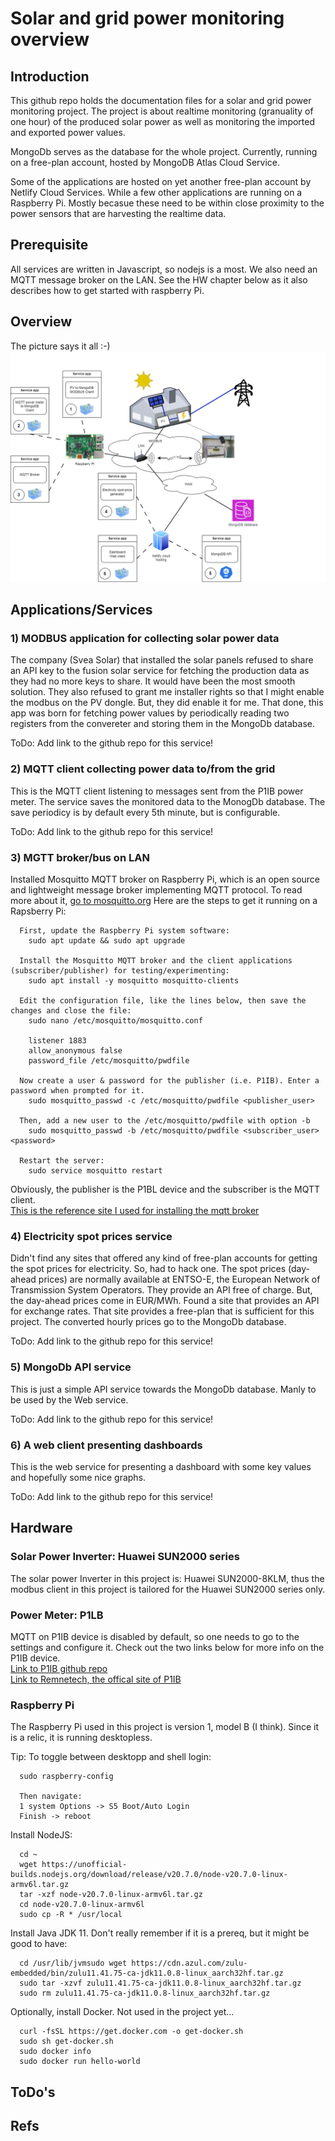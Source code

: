 # Solar and grid power monitoring overview
## Introduction
This github repo holds the documentation files for a solar and grid power monitoring project. The project is about realtime monitoring (granuality of one hour) of the produced solar power as well as monitoring the imported and exported power values.<br/>

MongoDb serves as the database for the whole project. Currently, running on a free-plan account, hosted by MongoDB Atlas Cloud Service.<br/>

Some of the applications are hosted on yet another free-plan account by Netlify Cloud Services. While a few other applications are running on a Raspberry Pi. Mostly becasue these need to be within close proximity to the power sensors that are harvesting the realtime data.<br/>

## Prerequisite
All services are written in Javascript, so nodejs is a most. We also need an MQTT message broker on the LAN. See the HW chapter below as it also describes how to get started with raspberry Pi.

## Overview
The picture says it all :-)
![image info](./resources/system-overview-v2.png)

## Applications/Services 

### 1) MODBUS application for collecting solar power data
The company (Svea Solar) that installed the solar panels refused to share an API key to the fusion solar service for fetching the production data as they had no more keys to share. It would have been the most smooth solution. They also refused to grant me installer rights so that I might enable the modbus on the PV dongle. But, they did enable it for me. That done, this app was born for fetching power values by periodically reading two registers from the convereter and storing them in the MongoDb database.<br/>

ToDo: Add link to the github repo for this service!

### 2) MQTT client collecting power data to/from the grid
This is the MQTT client listening to messages sent from the P1IB power meter. The service saves the monitored data to the MonogDb database. The save periodicy is by default every 5th minute, but is configurable.

ToDo: Add link to the github repo for this service!

### 3) MGTT broker/bus on LAN
Installed Mosquitto MQTT broker on Raspberry Pi, which is an open source and lightweight message broker implementing MQTT protocol. To read more about it, [go to mosquitto.org](https://mosquitto.org/)
Here are the steps to get it running on a Rapsberry Pi:
```
  First, update the Raspberry Pi system software:
    sudo apt update && sudo apt upgrade
  
  Install the Mosquitto MQTT broker and the client applications (subscriber/publisher) for testing/experimenting:
    sudo apt install -y mosquitto mosquitto-clients
  
  Edit the configuration file, like the lines below, then save the changes and close the file:
    sudo nano /etc/mosquitto/mosquitto.conf

    listener 1883
    allow_anonymous false
    password_file /etc/mosquitto/pwdfile
  
  Now create a user & password for the publisher (i.e. P1IB). Enter a password when prompted for it.
    sudo mosquitto_passwd -c /etc/mosquitto/pwdfile <publisher_user>

  Then, add a new user to the /etc/mosquitto/pwdfile with option -b
    sudo mosquitto_passwd -b /etc/mosquitto/pwdfile <subscriber_user> <password>
  
  Restart the server:
    sudo service mosquitto restart

```
Obviously, the publisher is the P1BL device and the subscriber is the MQTT client.<br/>
[This is the reference site I used for installing the mqtt broker](https://cedalo.com/blog/mqtt-broker-raspberry-pi-installation-guide/)

### 4) Electricity spot prices service
Didn't find any sites that offered any kind of free-plan accounts for getting the spot prices for electricity. So, had to hack one. The spot prices (day-ahead prices) are normally available at ENTSO-E, the European Network of Transmission System Operators. They provide an API free of charge. But, the day-ahead prices come in EUR/MWh. Found a site that provides an API for exchange rates. That site provides a free-plan that is sufficient for this project. The converted hourly prices go to the MongoDb database.

ToDo: Add link to the github repo for this service!

### 5) MongoDb API service
This is just a simple API service towards the MongoDb database. Manly to be used by the Web service.

ToDo: Add link to the github repo for this service!

### 6) A web client presenting dashboards
This is the web service for presenting a dashboard with some key values and hopefully some nice graphs.

ToDo: Add link to the github repo for this service!

## Hardware

### Solar Power Inverter: Huawei SUN2000 series
The solar power Inverter in this project is: Huawei SUN2000-8KLM, thus the modbus client in this project is tailored for the Huawei SUN2000 series only.


### Power Meter: P1LB
MQTT on P1IB device is disabled by default, so one needs to go to the settings and configure it. Check out the two links below for more info on the P1IB device. <br/>
[Link to P1IB github repo](https://github.com/remne/p1ib)<br/> [Link to Remnetech, the offical site of P1IB](https://remne.tech/)<br/>

### Raspberry Pi
The Raspberry Pi used in this project is version 1, model B (I think). Since it is a relic, it is running desktopless.

Tip: To toggle between desktopp and shell login:
```
  sudo raspberry-config

  Then navigate:
  1 system Options -> S5 Boot/Auto Login
  Finish -> reboot
```

Install NodeJS:
```
  cd ~
  wget https://unofficial-builds.nodejs.org/download/release/v20.7.0/node-v20.7.0-linux-armv6l.tar.gz
  tar -xzf node-v20.7.0-linux-armv6l.tar.gz
  cd node-v20.7.0-linux-armv6l
  sudo cp -R * /usr/local
```

Install Java JDK 11. Don't really remember if it is a prereq, but it might be good to have:
```
  cd /usr/lib/jvmsudo wget https://cdn.azul.com/zulu-embedded/bin/zulu11.41.75-ca-jdk11.0.8-linux_aarch32hf.tar.gz
  sudo tar -xzvf zulu11.41.75-ca-jdk11.0.8-linux_aarch32hf.tar.gz
  sudo rm zulu11.41.75-ca-jdk11.0.8-linux_aarch32hf.tar.gz
```

Optionally, install Docker. Not used in the project yet...
```
  curl -fsSL https://get.docker.com -o get-docker.sh
  sudo sh get-docker.sh
  sudo docker info
  sudo docker run hello-world
```
## ToDo's

## Refs
